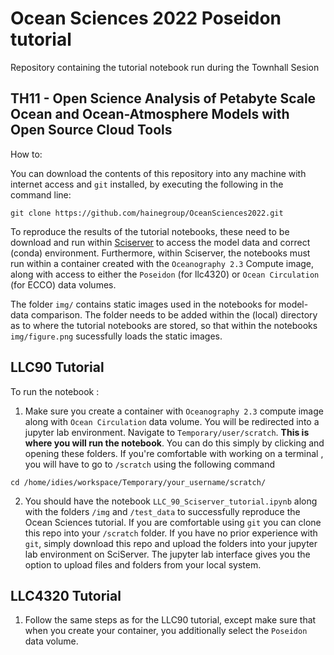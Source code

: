 # Ocean Sciences 2022 Poseidon tutorial
Repository containing the tutorial notebook run during the Townhall Sesion

## TH11 - Open Science Analysis of Petabyte Scale Ocean and Ocean-Atmosphere Models with Open Source Cloud Tools







How to:

You can download the contents of this repository into any machine with internet access and `git` installed, by executing the following in the command line:

`git clone https://github.com/hainegroup/OceanSciences2022.git`


To reproduce the results of the tutorial notebooks, these need to be download and run within [Sciserver](https://www.sciserver.org/) to access the model data and correct (conda) environment. Furthermore, within Sciserver, the notebooks must run within a container created with the `Oceanography 2.3` Compute image, along with access to either the `Poseidon` (for llc4320) or `Ocean Circulation` (for ECCO) data volumes.

The folder `img/` contains static images used in the notebooks for model-data comparison. The folder needs to be added within the (local) directory as to where
the tutorial notebooks are stored, so that within the notebooks `img/figure.png` sucessfully loads the static images. 

## LLC90 Tutorial

To run the notebook : </br>
1. Make sure you create a container with `Oceanography 2.3` compute image along with `Ocean Circulation` data volume. You will be redirected into a jupyter lab environment. Navigate to `Temporary/user/scratch`. **This is where you will run the notebook**. You can do this simply by clicking and opening these folders. If you're comfortable with working on a terminal , you will have to go to `/scratch` using the following command </br>
  ```
  cd /home/idies/workspace/Temporary/your_username/scratch/
  ```
2. You should have the notebook `LLC_90_Sciserver_tutorial.ipynb` along with the folders `/img` and `/test_data` to successfully reproduce the Ocean Sciences tutorial. If you are comfortable using `git` you can clone this repo into your `/scratch` folder. If you have no prior experience with `git`, simply download this repo and upload the folders into your jupyter lab environment on SciServer. The jupyter lab interface gives you the option to upload files and folders from your local system. 

## LLC4320 Tutorial
1. Follow the same steps as for the LLC90 tutorial, except make sure that when you create your container, you additionally select the `Poseidon` data volume. 
